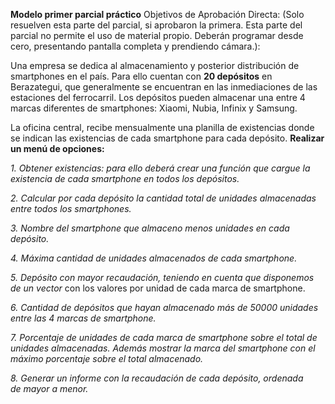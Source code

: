 **Modelo primer parcial práctico**
Objetivos de Aprobación Directa:
(Solo resuelven esta parte del parcial, si aprobaron la
primera. Esta parte del parcial no permite el uso de material propio. Deberán
programar desde cero, presentando pantalla completa y prendiendo cámara.):

Una empresa se dedica al almacenamiento y posterior distribución de smartphones en el país. Para ello cuentan con **20 depósitos** en Berazategui, que generalmente se encuentran en
las inmediaciones de las estaciones del ferrocarril.
Los depósitos pueden almacenar una entre 4 marcas diferentes de smartphones: Xiaomi, Nubia, Infinix y
Samsung.

La oficina central, recibe mensualmente una planilla de existencias donde se indican las
existencias de cada smartphone para cada depósito.
**Realizar un menú de opciones:**

*1. Obtener existencias: para ello deberá crear una función que cargue la existencia de cada smartphone en todos los depósitos.*

*2. Calcular por cada depósito la cantidad total de unidades almacenadas entre todos los smartphones.*

*3. Nombre del smartphone  que almaceno menos unidades en cada depósito.*

*4. Máxima cantidad de unidades almacenados de cada smartphone.*

*5. Depósito con mayor recaudación, teniendo en cuenta que disponemos de un vector*
con los valores por unidad de cada marca de smartphone.

*6. Cantidad de depósitos que hayan almacenado más de 50000 unidades entre las 4 marcas de smartphone.*

*7. Porcentaje de unidades de cada  marca de smartphone sobre el total de unidades almacenadas. Además*
*mostrar la marca del smartphone con el máximo porcentaje sobre el total almacenado.*

*8. Generar un informe con la recaudación de cada depósito, ordenada de mayor a menor.*